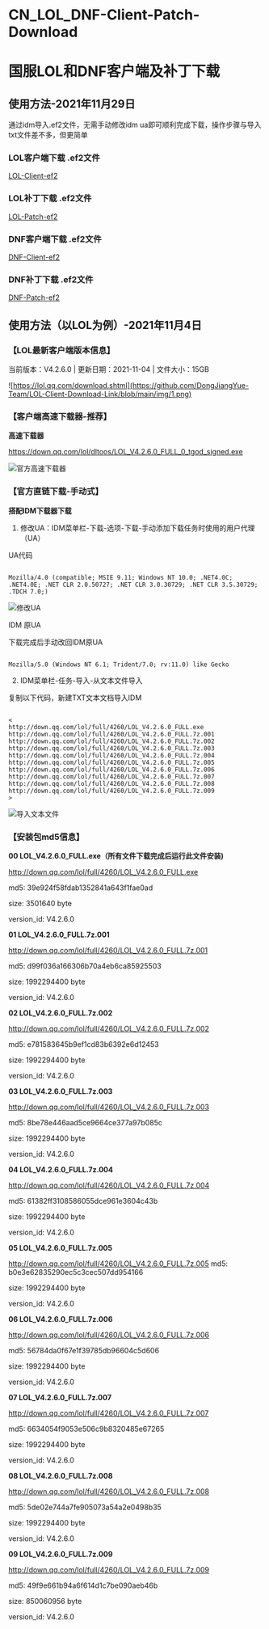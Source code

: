 # CN_LOL_DNF-Client-Patch-Download
# 国服LOL和DNF客户端及补丁下载

## 使用方法-2021年11月29日

通过idm导入.ef2文件，无需手动修改idm ua即可顺利完成下载，操作步骤与导入txt文件差不多，但更简单

### LOL客户端下载 .ef2文件
[LOL-Client-ef2](idm-ef2/LOL/Client-Latestversion/)

### LOL补丁下载 .ef2文件
[LOL-Patch-ef2](idm-ef2/LOL/Patch-Latestversion/)

### DNF客户端下载 .ef2文件
[DNF-Client-ef2](idm-ef2/DNF/Client-Latestversion/)

### DNF补丁下载 .ef2文件
[DNF-Patch-ef2](idm-ef2/DNF/Client-Latestversion/)


## 使用方法（以LOL为例）-2021年11月4日

### 【LOL最新客户端版本信息】

当前版本：V4.2.6.0 | 更新日期：2021-11-04 | 文件大小：15GB

![https://lol.qq.com/download.shtml](https://github.com/DongJiangYue-Team/LOL-Client-Download-Link/blob/main/img/1.png)



### 【客户端高速下载器-推荐】

**高速下载器**

https://down.qq.com/lol/dltoos/LOL_V4.2.6.0_FULL_0_tgod_signed.exe

![官方高速下载器](https://github.com/DongJiangYue-Team/LOL-Client-Download-Link/blob/main/img/2.png)



### 【官方直链下载-手动式】

**搭配IDM下载器下载**

1. 修改UA：IDM菜单栏-下载-选项-下载-手动添加下载任务时使用的用户代理（UA）

UA代码
```

Mozilla/4.0 (compatible; MSIE 9.11; Windows NT 10.0; .NET4.0C; .NET4.0E; .NET CLR 2.0.50727; .NET CLR 3.0.30729; .NET CLR 3.5.30729; .TDCH 7.0;)

```

![修改UA](https://github.com/DongJiangYue-Team/LOL-Client-Download-Link/blob/main/img/3.png)
 
IDM 原UA

下载完成后手动改回IDM原UA

```

Mozilla/5.0 (Windows NT 6.1; Trident/7.0; rv:11.0) like Gecko

```

2. IDM菜单栏-任务-导入-从文本文件导入

复制以下代码，新建TXT文本文档导入IDM

```

<
http://down.qq.com/lol/full/4260/LOL_V4.2.6.0_FULL.exe
http://down.qq.com/lol/full/4260/LOL_V4.2.6.0_FULL.7z.001
http://down.qq.com/lol/full/4260/LOL_V4.2.6.0_FULL.7z.002
http://down.qq.com/lol/full/4260/LOL_V4.2.6.0_FULL.7z.003
http://down.qq.com/lol/full/4260/LOL_V4.2.6.0_FULL.7z.004
http://down.qq.com/lol/full/4260/LOL_V4.2.6.0_FULL.7z.005
http://down.qq.com/lol/full/4260/LOL_V4.2.6.0_FULL.7z.006
http://down.qq.com/lol/full/4260/LOL_V4.2.6.0_FULL.7z.007
http://down.qq.com/lol/full/4260/LOL_V4.2.6.0_FULL.7z.008
http://down.qq.com/lol/full/4260/LOL_V4.2.6.0_FULL.7z.009
>

```

![导入文本文件](https://github.com/DongJiangYue-Team/LOL-Client-Download-Link/blob/main/img/4.png)



### 【安装包md5信息】

**00 LOL_V4.2.6.0_FULL.exe（所有文件下载完成后运行此文件安装)**

http://down.qq.com/lol/full/4260/LOL_V4.2.6.0_FULL.exe  

md5: 39e924f58fdab1352841a643f1fae0ad

size: 3501640 byte

version_id: V4.2.6.0


**01 LOL_V4.2.6.0_FULL.7z.001**

http://down.qq.com/lol/full/4260/LOL_V4.2.6.0_FULL.7z.001

md5: d99f036a166306b70a4eb6ca85925503

size: 1992294400 byte

version_id: V4.2.6.0


**02 LOL_V4.2.6.0_FULL.7z.002**

http://down.qq.com/lol/full/4260/LOL_V4.2.6.0_FULL.7z.002

md5: e781583645b9ef1cd83b6392e6d12453

size: 1992294400 byte

version_id: V4.2.6.0


**03 LOL_V4.2.6.0_FULL.7z.003**

http://down.qq.com/lol/full/4260/LOL_V4.2.6.0_FULL.7z.003

md5: 8be78e446aad5ce9664ce377a97b085c

size: 1992294400 byte

version_id: V4.2.6.0


**04 LOL_V4.2.6.0_FULL.7z.004**

http://down.qq.com/lol/full/4260/LOL_V4.2.6.0_FULL.7z.004

md5: 61382ff3108586055dce961e3604c43b

size: 1992294400 byte

version_id: V4.2.6.0


**05 LOL_V4.2.6.0_FULL.7z.005**

http://down.qq.com/lol/full/4260/LOL_V4.2.6.0_FULL.7z.005
md5: b0e3e62835290ec5c3cec507dd954166

size: 1992294400 byte

version_id: V4.2.6.0


**06 LOL_V4.2.6.0_FULL.7z.006**

http://down.qq.com/lol/full/4260/LOL_V4.2.6.0_FULL.7z.006

md5: 56784da0f67e1f39785db96604c5d606

size: 1992294400 byte

version_id: V4.2.6.0


**07 LOL_V4.2.6.0_FULL.7z.007**

http://down.qq.com/lol/full/4260/LOL_V4.2.6.0_FULL.7z.007

md5: 6634054f9053e506c9b8320485e67265

size: 1992294400 byte

version_id: V4.2.6.0


**08 LOL_V4.2.6.0_FULL.7z.008**

http://down.qq.com/lol/full/4260/LOL_V4.2.6.0_FULL.7z.008

md5: 5de02e744a7fe905073a54a2e0498b35

size: 1992294400 byte

version_id: V4.2.6.0


**09 LOL_V4.2.6.0_FULL.7z.009**

http://down.qq.com/lol/full/4260/LOL_V4.2.6.0_FULL.7z.009

md5: 49f9e661b94a6f614d1c7be090aeb46b

size: 850060956 byte

version_id: V4.2.6.0


